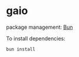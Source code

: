 # gaio

package management: [Bun](https://bun.sh/docs/installation)

To install dependencies:

```bash
bun install
```
